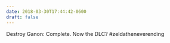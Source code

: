 ```yaml
---
date: 2018-03-30T17:44:42-0600
draft: false
---
```


Destroy Ganon: Complete. Now the DLC? #zeldatheneverending

